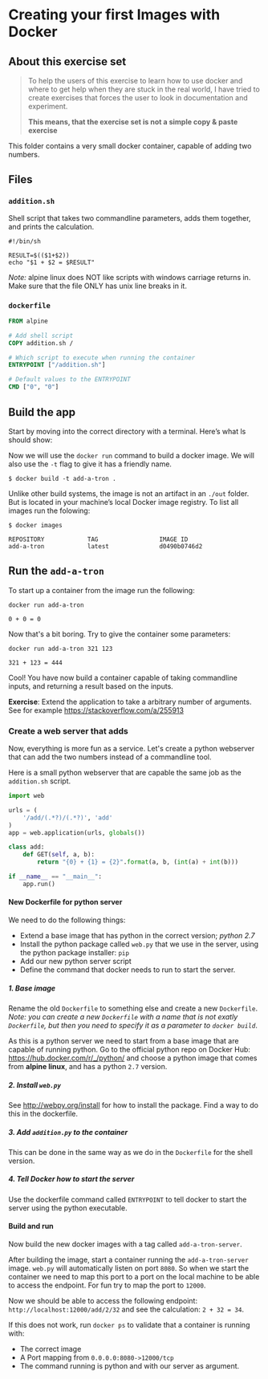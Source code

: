 #  Creating your first Images with Docker

## About this exercise set

> To help the users of this exercise to learn how to use docker and where to get help when they are stuck in the real world, I have tried to create exercises that forces the user to look in documentation and experiment.
>
> **This means, that the exercise set is not a simple copy & paste exercise**

This folder contains a very small docker container, capable of adding two numbers.

## Files

### `addition.sh`

Shell script that takes two commandline parameters, adds them together, and prints the calculation.

```shell
#!/bin/sh

RESULT=$(($1+$2))
echo "$1 + $2 = $RESULT"
```

_Note:_ alpine linux does NOT like scripts with windows carriage returns in.
Make sure that the file ONLY has unix line breaks in it.

### `dockerfile`

```dockerfile
FROM alpine

# Add shell script
COPY addition.sh /

# Which script to execute when running the container
ENTRYPOINT ["/addition.sh"]

# Default values to the ENTRYPOINT
CMD ["0", "0"]
```

## Build the app

Start by moving into the correct directory with a terminal.
Here’s what ls should show:

Now we will use the `docker run` command to build a docker image.
We will also use the `-t` flag to give it has a friendly name.

```shell
$ docker build -t add-a-tron .
```

Unlike other build systems, the image is not an artifact in an `./out` folder.
But is located in your machine’s local Docker image registry. To list all images run the folowing:

```shell
$ docker images

REPOSITORY            TAG                 IMAGE ID
add-a-tron            latest              d0490b0746d2
```

## Run the `add-a-tron`

To start up a container from the image run the following:

```shell
docker run add-a-tron

0 + 0 = 0
```

Now that's a bit boring. Try to give the container some parameters:

```shell
docker run add-a-tron 321 123

321 + 123 = 444
```

Cool! You have now build a container capable of taking commandline inputs, and returning a result based on the inputs.

__Exercise__: Extend the application to take a arbitrary number of arguments. See for example https://stackoverflow.com/a/255913

### Create a web server that adds

Now, everything is more fun as a service. Let's create a python webserver that can add the two numbers instead of a commandline tool.

Here is a small python webserver that are capable the same job as the `addition.sh` script.

```python
import web

urls = (
    '/add/(.*?)/(.*?)', 'add'
)
app = web.application(urls, globals())

class add:        
    def GET(self, a, b):
        return "{0} + {1} = {2}".format(a, b, (int(a) + int(b)))

if __name__ == "__main__":
    app.run()
```

#### New Dockerfile for python server

We need to do the following things:

 - Extend a base image that has python in the correct version; _python 2.7_
 - Install the python package called `web.py` that we use in the server, using the python package installer: `pip`
 - Add our new python server script
 - Define the command that docker needs to run to start the server.

##### 1. Base image
Rename the old `Dockerfile` to something else and create a new `Dockerfile`.
 _Note: you can create a new `Dockerfile` with a name that is not exatly `Dockerfile`, but then you need to specify it as a parameter to `docker build`_.

As this is a python server we need to start from a base image that are capable of running python. Go to the official python repo on Docker Hub: https://hub.docker.com/r/_/python/ and choose a python image that comes from **alpine linux**, and has a python `2.7` version.

##### 2. Install `web.py`

See http://webpy.org/install for how to install the package. Find a way to do this in the dockerfile.

##### 3. Add `addition.py` to the container

This can be done in the same way as we do in the `Dockerfile` for the shell version.

##### 4. Tell Docker how to start the server

Use the dockerfile command called `ENTRYPOINT` to tell docker to start the server using the python executable. 

#### Build and run

Now build the new docker images with a tag called `add-a-tron-server`.

After building the image, start a container running the `add-a-tron-server` image. 
`web.py` will automatically listen on port `8080`. So when we start the container we need to map this port to a port on the local machine to be able to access the endpoint.
For fun try to map the port to `12000`.

Now we should be able to access the following endpoint:
`http://localhost:12000/add/2/32` and see the calculation: `2 + 32 = 34`.

If this does not work, run `docker ps` to validate that a container is running with:

 - The correct image
 - A Port mapping from `0.0.0.0:8080->12000/tcp`
 - The command running is python and with our server as argument.
